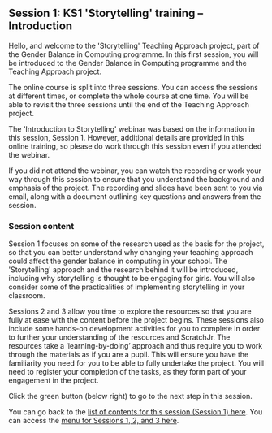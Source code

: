 ## Session 1: KS1 'Storytelling' training – Introduction

Hello, and welcome to the 'Storytelling' Teaching Approach project, part of the Gender Balance in Computing programme. In this first session, you will be introduced to the Gender Balance in Computing programme and the Teaching Approach project.

The online course is split into three sessions. You can access the sessions at different times, or complete the whole course at one time. You will be able to revisit the three sessions until the end of the Teaching Approach project. 
 
The 'Introduction to Storytelling' webinar was based on the information in this session, Session 1. However, additional details are provided in this online training, so please do work through this session even if you attended the webinar.
 
If you did not attend the webinar, you can watch the recording or work your way through this session to ensure that you understand the background and emphasis of the project. The recording and slides have been sent to you via email, along with a document outlining key questions and answers from the session.

### Session content

Session 1 focuses on some of the research used as the basis for the project, so that you can better understand why changing your teaching approach could affect the gender balance in computing in your school. The 'Storytelling' approach and the research behind it will be introduced, including why storytelling is thought to be engaging for girls. You will also consider some of the practicalities of implementing storytelling in your classroom.

Sessions 2 and 3 allow you time to explore the resources so that you are fully at ease with the content before the project begins. These sessions also include some hands-on development activities for you to complete in order to further your understanding of the resources and ScratchJr. The resources take a ‘learning-by-doing’ approach and thus require you to work through the materials as if you are a pupil. This will ensure you have the familiarity you need for you to be able to fully undertake the project. You will need to register your completion of the tasks, as they form part of your engagement in the project.

Click the green button (below right) to go to the next step in this session.

You can go back to the [list of contents for this session (Session 1) here](https://projects.raspberrypi.org/en/projects/KS1StorytellingTraining_Session1_GBICi1b).
You can access the [menu for Sessions 1, 2, and 3 here](https://projects.raspberrypi.org/en/pathways/ks1-storytellingtraining-gbici1b).
